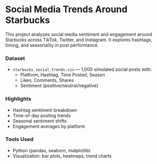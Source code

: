# Social Media Trends Around Starbucks

This project analyzes social media sentiment and engagement around Starbucks across TikTok, Twitter, and Instagram. It explores hashtags, timing, and seasonality in post performance.

### Dataset

- `starbucks_social_trends.csv` — 1,000 simulated social posts with:
  - Platform, Hashtag, Time Posted, Season
  - Likes, Comments, Shares
  - Sentiment (positive/neutral/negative)

### Highlights

- Hashtag sentiment breakdown
- Time-of-day posting trends
- Seasonal sentiment shifts
- Engagement averages by platform

### Tools Used

- Python (pandas, seaborn, matplotlib)
- Visualization: bar plots, heatmaps, trend charts
